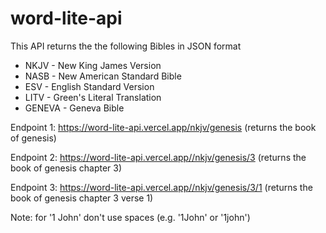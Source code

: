 # word-lite-api

This API returns the the following Bibles in JSON format
* NKJV - New King James Version
* NASB - New American Standard Bible
* ESV - English Standard Version
* LITV - Green's Literal Translation
* GENEVA - Geneva Bible


Endpoint 1: https://word-lite-api.vercel.app/nkjv/genesis (returns the book of genesis)

Endpoint 2: https://word-lite-api.vercel.app//nkjv/genesis/3 (returns the book of genesis chapter 3)

Endpoint 3: https://word-lite-api.vercel.app//nkjv/genesis/3/1 (returns the book of genesis chapter 3 verse 1)

Note: for '1 John' don't use spaces (e.g. '1John' or '1john')
